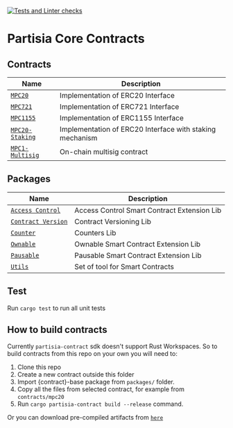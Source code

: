 [![Tests and Linter checks](https://github.com/partisiablockchainapplications/CoreContracts/actions/workflows/basic.yml/badge.svg)](https://github.com/partisiablockchainapplications/CoreContracts/actions/workflows/basic.yml)

# Partisia Core Contracts

## Contracts

| Name                                       | Description                                              |
| ------------------------------------------ | -------------------------------------------------------- |
| [`MPC20`](contracts/mpc20/)                | Implementation of ERC20 Interface                        |
| [`MPC721`](contracts/mpc721/)              | Implementation of ERC721 Interface                       |
| [`MPC1155`](contracts/mpc1155/)            | Implementation of ERC1155 Interface                      |
| [`MPC20-Staking`](contracts/mpc20-staking) | Implementation of ERC20 Interface with staking mechanism |
| [`MPC1-Multisig`](contracts/mpc1-multisig) | On-chain multisig contract                               |

## Packages

| Name                                                  | Description                                 |
| ----------------------------------------------------- | ------------------------------------------- |
| [`Access Control`](packages/access-control-base/)     | Access Control Smart Contract Extension Lib |
| [`Contract Version`](packages/contract-version-base/) | Contract Versioning Lib                     |
| [`Counter`](packages/counter-base/)                   | Counters Lib                                |
| [`Ownable`](packages/ownable-base/)                   | Ownable Smart Contract Extension Lib        |
| [`Pausable`](packages/pausable-base/)                 | Pausable Smart Contract Extension Lib       |
| [`Utils`](packages/utils/)                            | Set of tool for Smart Contracts             |

## Test

Run `cargo test` to run all unit tests

## How to build contracts

Currently `partisia-contract` sdk doesn't support Rust Workspaces.
So to build contracts from this repo on your own you will need to:

1. Clone this repo
2. Create a new contract outside this folder
3. Import {contract}-base package from `packages/` folder.
4. Copy all the files from selected contract, for example from `contracts/mpc20`
5. Run `cargo partisia-contract build --release` command.

Or you can download pre-compiled artifacts from [`here`](https://github.com/partisiablockchainapplications/CoreContracts/releases)
